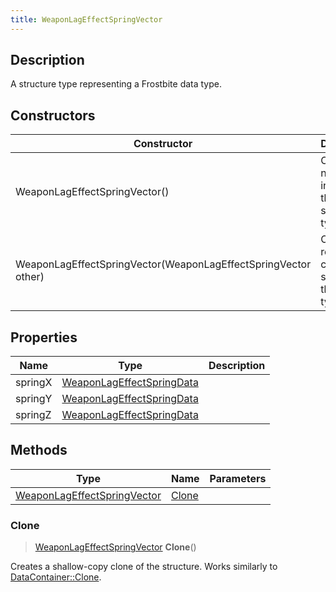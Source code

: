 ```yaml
---
title: WeaponLagEffectSpringVector
---
```

## Description

A structure type representing a Frostbite data type.

## Constructors

| Constructor                                                    | Description                                              |
| -------------------------------------------------------------- | -------------------------------------------------------- |
| WeaponLagEffectSpringVector()                                  | Create a new instance of this structure type.            |
| WeaponLagEffectSpringVector(WeaponLagEffectSpringVector other) | Create a reference copy of a structure of the same type. |

## Properties

| Name    | Type                                                   | Description |
| ------- | ------------------------------------------------------ | ----------- |
| springX | [WeaponLagEffectSpringData](/vext/ref/fb/weaponlageffectspringdata/) |             |
| springY | [WeaponLagEffectSpringData](/vext/ref/fb/weaponlageffectspringdata/) |             |
| springZ | [WeaponLagEffectSpringData](/vext/ref/fb/weaponlageffectspringdata/) |             |

## Methods

| Type                                                       | Name            | Parameters |
| ---------------------------------------------------------- | --------------- | ---------- |
| [WeaponLagEffectSpringVector](/vext/ref/fb/weaponlageffectspringvector/) | [Clone](#clone) |            |

### Clone

> [WeaponLagEffectSpringVector](/vext/ref/fb/weaponlageffectspringvector/) **Clone**()

Creates a shallow-copy clone of the structure. Works similarly to [DataContainer::Clone](/vext/ref/shared/class/datacontainer#clone).

